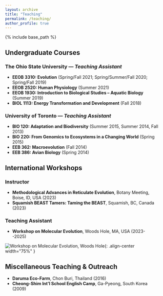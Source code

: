 ```yaml
---
layout: archive
title: "Teaching"
permalink: /teaching/
author_profile: true
---
```


{% include base_path %}

## Undergraduate Courses

### The Ohio State University — *Teaching Assistant*
- **EEOB 3310: Evolution** (Spring/Fall 2021; Spring/Summer/Fall 2020; Spring/Fall 2019)  
- **EEOB 2520: Human Physiology** (Summer 2021)  
- **EEOB 1930: Introduction to Biological Studies – Aquatic Biology** (Summer 2019)  
- **BIOL 1113: Energy Transformation and Development** (Fall 2018)

### University of Toronto — *Teaching Assistant*
- **BIO 120: Adaptation and Biodiversity** (Summer 2015, Summer 2014, Fall 2013)  
- **BIO 220: From Genomics to Ecosystems in a Changing World** (Spring 2015)  
- **EEB 362: Macroevolution** (Fall 2014)  
- **EEB 386: Avian Biology** (Spring 2014)

## International Workshops

### Instructor
- **Methodological Advances in Reticulate Evolution**, Botany Meeting, Boise, ID, USA (2023)  
- **Squamish BEAST Tamers: Taming the BEAST**, Squamish, BC, Canada (2023)

### Teaching Assistant  
- **Workshop on Molecular Evolution**, Woods Hole, MA, USA (2023--2025)


![Workshop on Molecular Evolution, Woods Hole](../../images/images/KONG_woods_hole.jpg){: .align-center width="75%" }

## Miscellaneous Teaching & Outreach
- **Daruma Eco-Farm**, Chon Buri, Thailand (2016)  
- **Cheong-Shim Int’l School English Camp**, Ga-Pyeong, South Korea (2009)
